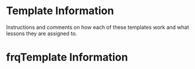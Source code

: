 # Template Information 

Instructions and comments on how each of these templates work and what lessons they are assigned to. 

# frqTemplate Information

